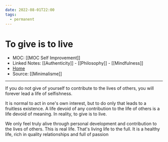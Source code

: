 ```yaml
---
date: 2022-08-01T22:00
tags:
  - permanent
---
```

# To give is to live
- MOC: [[MOC Self Improvement]]
- Linked Notes: [[Authenticity]] - [[Philosophy]] - [[Mindfulness]]
- [Home](https://misudashi.ga/)
- Source: [[Minimalisme]]
----------
If you do not give of yourself to contribute to the lives of others, you will forever lead a life of selfishness. 

It is normal to act in one's own interest, but to do only that leads to a fruitless existence. A life devoid of any contribution to the life of others is a life devoid of meaning. In reality, to give is to live. 

We only feel truly alive through personal development and contribution to the lives of others. This is real life. That's living life to the full. It is a healthy life, rich in quality relationships and full of passion